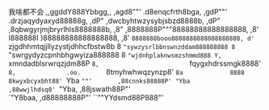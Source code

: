我啥都不会
               ,,ggddY888Ybbgg,,
          ,agd8""'   .d8enqcfrth8bga,
       ,gdP""'     .drzjaqydyaxyd88888g,
     ,dP"        ,dwcbyhtwzysybjsbzd8888b,
   ,dP"         ,8qbwgyrjmjbryrlhls8888888b,
  ,8"          ,8888888P"""88888888888888888,
 ,8'           I888888I    )88888888888888888,
,8'            `8888888booo8888888888888888888,
d'              `zjgdhhmtqjjllyzystjdhhcfbstw8b
8                `"sywzysrlbbnswnzddam888888888
8                  `"swrgydyzcpnhbhgwyiza888888
8                      `"wjdnhplaknwsmzshmmd888
Y,                        `xmndadblsrwrqzjdm88P
`8,                         `fqygxhdrssmgk8888'
 `8,              .oo.       `8tmyhwhwqzynzp8'
  `8a             8888        8kwyxbcyxbht88'
   `Yba           `""'       ,88cnnks88888P'
     "Yba                   ,88wwjlhdsq8'
       `"Yba,             ,88jswath88P"'                
          `"Y8baa,      ,d88888888P"'
               ``""YYdsmd88P888"'
